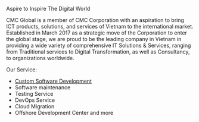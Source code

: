Aspire to Inspire The Digital World

CMC Global is a member of CMC Corporation with an aspiration to bring ICT products, solutions, and services of Vietnam to the international market.
Established in March 2017 as a strategic move of the Corporation to enter the global stage, we are proud to be the leading company in Vietnam in providing a wide variety of comprehensive IT Solutions & Services, ranging from Traditional services to Digital Transformation, as well as Consultancy, to organizations worldwide.

Our Service:
- [Custom Software Development](https://cmcglobal.com.vn/service/custom-software-development/)
- Software maintenance
- Testing Service
- DevOps Service
- Cloud Migration
- Offshore Development Center
and more

<!---
cmcglobalvietnam/cmcglobalvietnam is a ✨ special ✨ repository because its `README.md` (this file) appears on your GitHub profile.
You can click the Preview link to take a look at your changes.
--->
